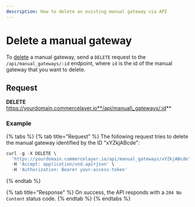 ```yaml
---
description: How to delete an existing manual gateway via API
---
```


# Delete a manual gateway

To [delete](https://docs.commercelayer.io/developers/deleting-resources) a manual gateway, send a `DELETE` request to the `/api/manual_gateways/:id` endpoint, where `id` is the id of the manual gateway that you want to delete.

## Request

**DELETE** https://yourdomain.commercelayer.io**/api/manual\_gateways/:id**

### Example

{% tabs %}
{% tab title="Request" %}
The following request tries to delete the manual gateway identified by the ID "xYZkjABcde":

```javascript
curl -g -X DELETE \
  'https://yourdomain.commercelayer.io/api/manual_gateways/xYZkjABcde' \
  -H 'Accept: application/vnd.api+json' \
  -H 'Authorization: Bearer your-access-token'
```
{% endtab %}

{% tab title="Response" %}
On success, the API responds with a `204 No Content` status code.
{% endtab %}
{% endtabs %}
